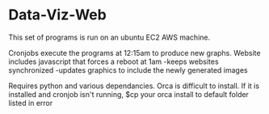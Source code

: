# Data-Viz-Web

This set of programs is run on an ubuntu EC2 AWS machine. 

Cronjobs execute the programs at 12:15am to produce new graphs.
Website includes javascript that forces a reboot at 1am
  -keeps websites synchronized
  -updates graphics to include the newly generated images

Requires python and various dependancies.
Orca is difficult to install. If it is installed and cronjob isn't running, $cp your orca install to default folder listed in error
